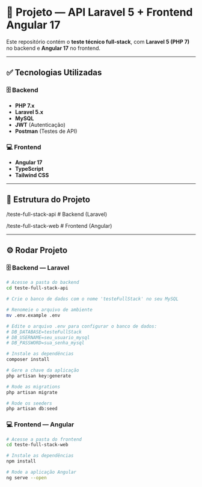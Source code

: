 # 🚀 Projeto — API Laravel 5 + Frontend Angular 17

Este repositório contém o **teste técnico full-stack**, com **Laravel 5 (PHP 7)** no backend e **Angular 17** no frontend.

---

## ✅ Tecnologias Utilizadas

### 🗄️ Backend
- **PHP 7.x**
- **Laravel 5.x**
- **MySQL**
- **JWT** (Autenticação)
- **Postman** (Testes de API)

### 💻 Frontend
- **Angular 17**
- **TypeScript**
- **Tailwind CSS**

---

## 📂 Estrutura do Projeto
/teste-full-stack-api   # Backend (Laravel)

/teste-full-stack-web   # Frontend (Angular)


---

## ⚙️ Rodar Projeto

### 🗄️ Backend — Laravel

```bash
# Acesse a pasta do backend
cd teste-full-stack-api

# Crie o banco de dados com o nome 'testeFullStack' no seu MySQL

# Renomeie o arquivo de ambiente
mv .env.example .env

# Edite o arquivo .env para configurar o banco de dados:
# DB_DATABASE=testeFullStack
# DB_USERNAME=seu_usuario_mysql
# DB_PASSWORD=sua_senha_mysql

# Instale as dependências
composer install

# Gere a chave da aplicação
php artisan key:generate

# Rode as migrations
php artisan migrate

# Rode os seeders
php artisan db:seed
```

### 💻 Frontend — Angular

```bash
# Acesse a pasta do frontend
cd teste-full-stack-web

# Instale as dependências
npm install

# Rode a aplicação Angular
ng serve --open
```

